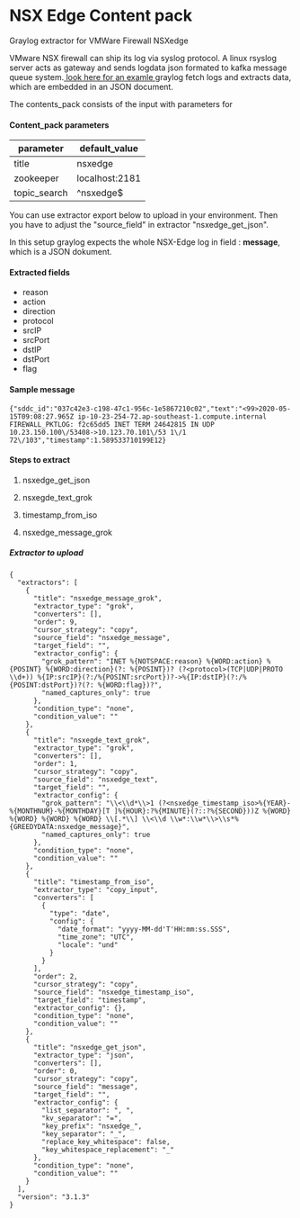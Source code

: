 # NSX Edge Content pack
Graylog extractor for VMWare Firewall NSXedge

VMware NSX firewall can ship its log  via syslog protocol.
A linux rsyslog server acts as gateway and sends logdata json formated to kafka message queue system.[ look here for an  examle ](https://github.com/broerman/rsyslog-kafkagelf-gateway) 
graylog fetch logs and extracts data, which are embedded in an JSON document.

The contents_pack consists of the input with parameters for 

#### Content_pack parameters

| parameter    | default_value  |
| ------------ | -------------- |
| title        | nsxedge        |
| zookeeper    | localhost:2181 |
| topic_search | ^nsxedge$      |

You can use extractor export below to upload in your environment.  Then you have to adjust the "source_field" in extractor "nsxedge_get_json".

In this setup graylog expects the whole NSX-Edge log in field : **message**, which is a JSON dokument.



#### Extracted fields

- reason
- action
- direction
- protocol
- srcIP
- srcPort
- dstIP
- dstPort
- flag

#### Sample message

    {"sddc_id":"037c42e3-c198-47c1-956c-1e5867210c02","text":"<99>2020-05-15T09:08:27.965Z ip-10-23-254-72.ap-southeast-1.compute.internal FIREWALL_PKTLOG: f2c65dd5 INET TERM 24642815 IN UDP 10.23.150.100\/53408->10.123.70.101\/53 1\/1 72\/103","timestamp":1.589533710199E12}

#### Steps to extract

1. nsxedge_get_json 

2. nsxegde_text_grok
3. timestamp_from_iso
4. nsxedge_message_grok

##### Extractor to upload


```
{
  "extractors": [
    {
      "title": "nsxedge_message_grok",
      "extractor_type": "grok",
      "converters": [],
      "order": 9,
      "cursor_strategy": "copy",
      "source_field": "nsxedge_message",
      "target_field": "",
      "extractor_config": {
        "grok_pattern": "INET %{NOTSPACE:reason} %{WORD:action} %{POSINT} %{WORD:direction}(?: %{POSINT})? (?<protocol>(TCP|UDP|PROTO \\d+)) %{IP:srcIP}(?:/%{POSINT:srcPort})?->%{IP:dstIP}(?:/%{POSINT:dstPort})?(?: %{WORD:flag})?",
        "named_captures_only": true
      },
      "condition_type": "none",
      "condition_value": ""
    },
    {
      "title": "nsxegde_text_grok",
      "extractor_type": "grok",
      "converters": [],
      "order": 1,
      "cursor_strategy": "copy",
      "source_field": "nsxedge_text",
      "target_field": "",
      "extractor_config": {
        "grok_pattern": "\\<\\d*\\>1 (?<nsxedge_timestamp_iso>%{YEAR}-%{MONTHNUM}-%{MONTHDAY}[T ]%{HOUR}:?%{MINUTE}(?::?%{SECOND}))Z %{WORD} %{WORD} %{WORD} %{WORD} \\[.*\\] \\<\\d \\w*:\\w*\\>\\s*%{GREEDYDATA:nsxedge_message}",
        "named_captures_only": true
      },
      "condition_type": "none",
      "condition_value": ""
    },
    {
      "title": "timestamp_from_iso",
      "extractor_type": "copy_input",
      "converters": [
        {
          "type": "date",
          "config": {
            "date_format": "yyyy-MM-dd'T'HH:mm:ss.SSS",
            "time_zone": "UTC",
            "locale": "und"
          }
        }
      ],
      "order": 2,
      "cursor_strategy": "copy",
      "source_field": "nsxedge_timestamp_iso",
      "target_field": "timestamp",
      "extractor_config": {},
      "condition_type": "none",
      "condition_value": ""
    },
    {
      "title": "nsxedge_get_json",
      "extractor_type": "json",
      "converters": [],
      "order": 0,
      "cursor_strategy": "copy",
      "source_field": "message",
      "target_field": "",
      "extractor_config": {
        "list_separator": ", ",
        "kv_separator": "=",
        "key_prefix": "nsxedge_",
        "key_separator": "_",
        "replace_key_whitespace": false,
        "key_whitespace_replacement": "_"
      },
      "condition_type": "none",
      "condition_value": ""
    }
  ],
  "version": "3.1.3"
}
```

